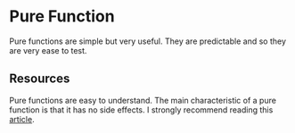 # Pure Function
Pure functions are simple but very useful. They are predictable and so they are very ease to test.

## Resources
Pure functions are easy to understand. The main characteristic of a pure function is that it has no side effects. I strongly recommend reading this [article](https://medium.com/javascript-scene/master-the-javascript-interview-what-is-a-pure-function-d1c076bec976).
